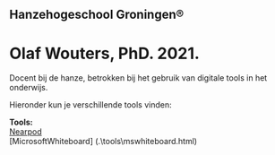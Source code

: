 ## Hanzehogeschool Groningen®
# Olaf Wouters, PhD. 2021.

Docent bij de hanze, betrokken bij het gebruik van digitale tools in het onderwijs.

Hieronder kun je verschillende tools vinden:  

**Tools:**  
[Nearpod](.\tools\nearpod.html)  
[MicrosoftWhiteboard] (.\tools\mswhiteboard.html)  

